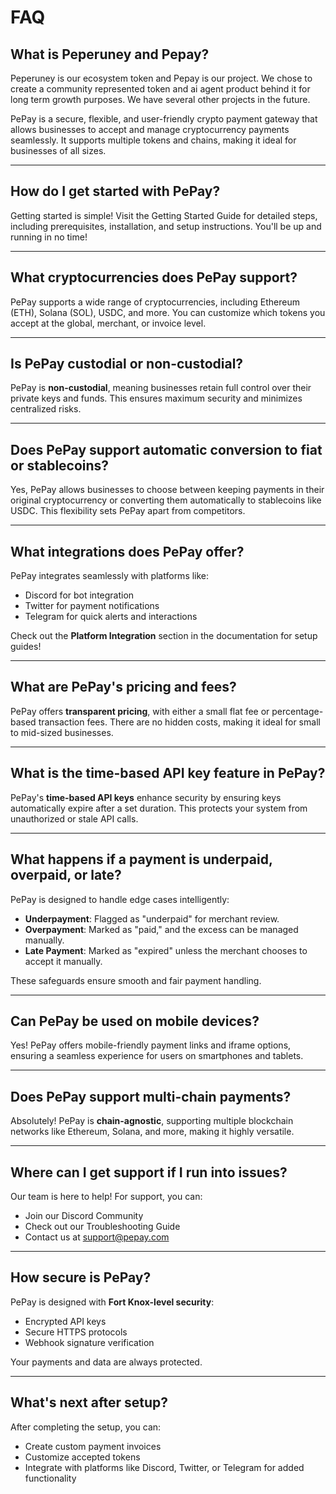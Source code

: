 # FAQ

## What is Peperuney and Pepay?

Peperuney is our ecosystem token and Pepay is our project. We chose to create a community represented token and ai agent product behind it for long term growth purposes. We have several other projects in the future.

PePay is a secure, flexible, and user-friendly crypto payment gateway that allows businesses to accept and manage cryptocurrency payments seamlessly. It supports multiple tokens and chains, making it ideal for businesses of all sizes.

---

## How do I get started with PePay?

Getting started is simple! Visit the Getting Started Guide for detailed steps, including prerequisites, installation, and setup instructions. You'll be up and running in no time!

---

## What cryptocurrencies does PePay support?

PePay supports a wide range of cryptocurrencies, including Ethereum (ETH), Solana (SOL), USDC, and more. You can customize which tokens you accept at the global, merchant, or invoice level.

---

## Is PePay custodial or non-custodial?

PePay is **non-custodial**, meaning businesses retain full control over their private keys and funds. This ensures maximum security and minimizes centralized risks.

---

## Does PePay support automatic conversion to fiat or stablecoins?

Yes, PePay allows businesses to choose between keeping payments in their original cryptocurrency or converting them automatically to stablecoins like USDC. This flexibility sets PePay apart from competitors.

---

## What integrations does PePay offer?

PePay integrates seamlessly with platforms like:

* Discord for bot integration
* Twitter for payment notifications
* Telegram for quick alerts and interactions

Check out the **Platform Integration** section in the documentation for setup guides!

---

## What are PePay's pricing and fees?

PePay offers **transparent pricing**, with either a small flat fee or percentage-based transaction fees. There are no hidden costs, making it ideal for small to mid-sized businesses.

---

## What is the time-based API key feature in PePay?

PePay's **time-based API keys** enhance security by ensuring keys automatically expire after a set duration. This protects your system from unauthorized or stale API calls.

---

## What happens if a payment is underpaid, overpaid, or late?

PePay is designed to handle edge cases intelligently:

* **Underpayment**: Flagged as "underpaid" for merchant review.
* **Overpayment**: Marked as "paid," and the excess can be managed manually.
* **Late Payment**: Marked as "expired" unless the merchant chooses to accept it manually.

These safeguards ensure smooth and fair payment handling.

---

## Can PePay be used on mobile devices?

Yes! PePay offers mobile-friendly payment links and iframe options, ensuring a seamless experience for users on smartphones and tablets.

---

## Does PePay support multi-chain payments?

Absolutely! PePay is **chain-agnostic**, supporting multiple blockchain networks like Ethereum, Solana, and more, making it highly versatile.

---

## Where can I get support if I run into issues?

Our team is here to help! For support, you can:

* Join our Discord Community
* Check out our Troubleshooting Guide
* Contact us at support@pepay.com

---

## How secure is PePay?

PePay is designed with **Fort Knox-level security**:

* Encrypted API keys
* Secure HTTPS protocols
* Webhook signature verification

Your payments and data are always protected.

---

## What's next after setup?

After completing the setup, you can:

* Create custom payment invoices
* Customize accepted tokens
* Integrate with platforms like Discord, Twitter, or Telegram for added functionality